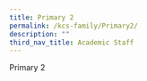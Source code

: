 ```yaml
---
title: Primary 2
permalink: /kcs-family/Primary2/
description: ""
third_nav_title: Academic Staff
---
```




Primary 2